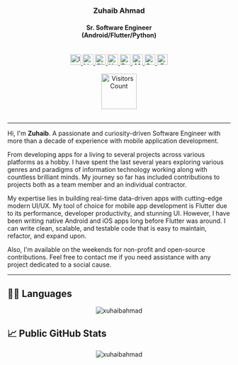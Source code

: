 <div align="center">
  <h3>Zuhaib Ahmad</h3>
  <h4>Sr. Software Engineer</br>(Android/Flutter/Python)</h4>
</div>

</br>

<div align="center">
  <a href="http://instagram.com/xuhaib_ahmad">
    <img alt="Instagram" width="24px" src="https://seeklogo.com/images/I/instagram-new-2016-logo-D9D42A0AD4-seeklogo.com.png" />
  </a>
  <a href="https://www.linkedin.com/in/xuhaibahmad/">
    <img alt="Linkedin" width="24px" src="https://icons.iconarchive.com/icons/martz90/circle/256/linkedin-icon.png" />
  </a>
  <a href="https://github.com/xuhaibahmad/">
    <img alt="GitHub" width="24px" src="https://seeklogo.com/images/G/github-logo-7880D80B8D-seeklogo.com.png" />
  </a>
  <a href="https://www.upwork.com/freelancers/zuhaiba">
    <img alt="Upwork" width="24px" src="https://icons.iconarchive.com/icons/papirus-team/papirus-apps/256/upwork-icon.png" />
  </a>
  <a href="https://dev.to/xuhaibahmad">
    <img alt="Dev" width="24px" src="https://res.cloudinary.com/practicaldev/image/fetch/s--R9qwOwpC--/c_limit%2Cf_auto%2Cfl_progressive%2Cq_auto%2Cw_880/https://thepracticaldev.s3.amazonaws.com/i/78hs31fax49uwy6kbxyw.png" />
  </a>
  <a href="https://medium.com/@zuhaibahmad">
    <img alt="Medium" width="24px" src="https://seeklogo.com/images/M/medium-logo-93CDCF6451-seeklogo.com.png" />
  </a>
  <a href="https://www.goodreads.com/zuhaib">
    <img alt="Goodreads" width="24px" src="https://icons.iconarchive.com/icons/uiconstock/socialmedia/256/Goodreads-icon.png" />
  </a>
  <a href="mailto:contact@zuhaibahmad.com">
    <img alt="Email" width="24px" src="https://seeklogo.com/images/C/campaign-monitor-logo-AA8B3BB17F-seeklogo.com.png" />
  </a>
</div>

</br>

<div align="center">
  <img alt="Visitors Count"  width="80px" src="https://visitor-badge.glitch.me/badge?page_id=xuhaibahmad" />
</div>

</br>

<hr/>

Hi, I'm **Zuhaib**. A passionate and curiosity-driven Software Engineer with more than a decade of experience with mobile application development.

From developing apps for a living to several projects across various platforms as a hobby. I have spent the last several years exploring various genres and paradigms of information technology working along with countless brilliant minds. My journey so far has included contributions to projects both as a team member and an individual contractor.

My expertise lies in building real-time data-driven apps with cutting-edge modern UI/UX. My tool of choice for mobile app development is Flutter due to its performance, developer productivity, and stunning UI. However, I have been writing native Android and iOS apps long before Flutter was around. I can write clean, scalable, and testable code that is easy to maintain, refactor, and expand upon.

Also, I'm available on the weekends for non-profit and open-source contributions. Feel free to contact me if you need assistance with any project dedicated to a social cause.

<hr/>

## 👨‍💻 Languages

<div align="center"><img align="center" src="https://github-readme-stats.vercel.app/api/top-langs/?username=xuhaibahmad&langs_count=6&layout=compact&hide=html" alt="xuhaibahmad"></div>

## 📈 Public GitHub Stats

<div align="center"><img align="center" src="https://github-readme-stats.vercel.app/api?username=xuhaibahmad&show_icons=true&count_private=true&include_all_commits=true&hide=contribs" alt="xuhaibahmad" /></div>
